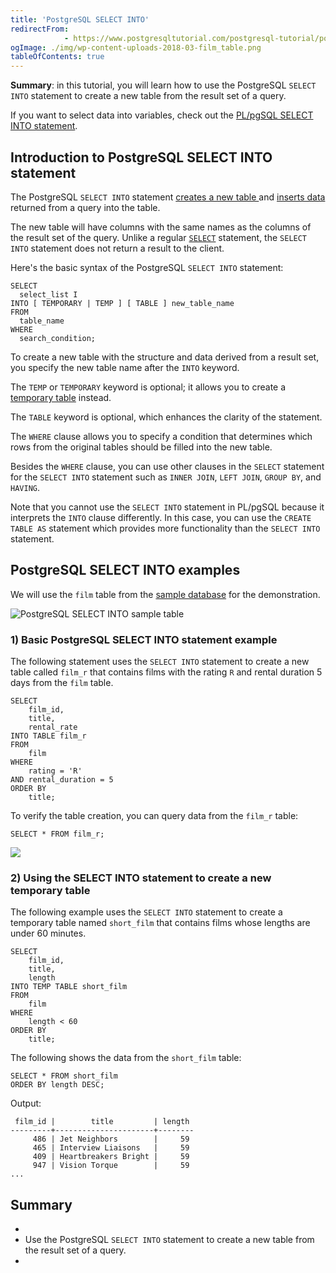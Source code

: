 ```yaml
---
title: 'PostgreSQL SELECT INTO'
redirectFrom: 
            - https://www.postgresqltutorial.com/postgresql-tutorial/postgresql-select-into/
ogImage: ./img/wp-content-uploads-2018-03-film_table.png
tableOfContents: true
---
```



**Summary**: in this tutorial, you will learn how to use the PostgreSQL `SELECT INTO` statement to create a new table from the result set of a query.





If you want to select data into variables, check out the [PL/pgSQL SELECT INTO statement](https://www.postgresqltutorial.com/plpgsql-select-into/).





## Introduction to PostgreSQL SELECT INTO statement





The PostgreSQL `SELECT INTO` statement [creates a new table ](https://www.postgresqltutorial.com/postgresql-tutorial/postgresql-create-table/)and [inserts data](https://www.postgresqltutorial.com/postgresql-tutorial/postgresql-insert/) returned from a query into the table.





The new table will have columns with the same names as the columns of the result set of the query. Unlike a regular [`SELECT`](https://www.postgresqltutorial.com/postgresql-tutorial/postgresql-select/) statement, the `SELECT INTO` statement does not return a result to the client.





Here's the basic syntax of the PostgreSQL `SELECT INTO` statement:





```
SELECT
  select_list I
INTO [ TEMPORARY | TEMP ] [ TABLE ] new_table_name
FROM
  table_name
WHERE
  search_condition;
```





To create a new table with the structure and data derived from a result set, you specify the new table name after the `INTO` keyword.





The `TEMP` or `TEMPORARY` keyword is optional; it allows you to create a [temporary table](https://www.postgresqltutorial.com/postgresql-tutorial/postgresql-temporary-table/) instead.





The `TABLE` keyword is optional, which enhances the clarity of the statement.





The `WHERE` clause allows you to specify a condition that determines which rows from the original tables should be filled into the new table.





Besides the `WHERE` clause, you can use other clauses in the `SELECT` statement for the `SELECT INTO` statement such as `INNER JOIN`, `LEFT JOIN`, `GROUP BY`, and `HAVING`.





Note that you cannot use the `SELECT INTO` statement in PL/pgSQL because it interprets the `INTO` clause differently. In this case, you can use the `CREATE TABLE AS` statement which provides more functionality than the `SELECT INTO` statement.





## PostgreSQL SELECT INTO examples





We will use the `film` table from the [sample database](https://www.postgresqltutorial.com/postgresql-getting-started/postgresql-sample-database/) for the demonstration.





![PostgreSQL SELECT INTO sample table](./img/wp-content-uploads-2018-03-film_table.png)





### 1) Basic PostgreSQL SELECT INTO statement example





The following statement uses the `SELECT INTO` statement to create a new table called `film_r` that contains films with the rating `R` and rental duration 5 days from the `film` table.





```
SELECT
    film_id,
    title,
    rental_rate
INTO TABLE film_r
FROM
    film
WHERE
    rating = 'R'
AND rental_duration = 5
ORDER BY
    title;
```





To verify the table creation, you can query data from the `film_r` table:





```
SELECT * FROM film_r;
```





![](./img/wp-content-uploads-2020-07-PostgreSQL-Select-Into-Example.png)





### 2) Using the SELECT INTO statement to create a new temporary table





The following example uses the `SELECT INTO` statement to create a temporary table named `short_film` that contains films whose lengths are under 60 minutes.





```
SELECT
    film_id,
    title,
    length
INTO TEMP TABLE short_film
FROM
    film
WHERE
    length < 60
ORDER BY
    title;
```





The following shows the data from the `short_film` table:





```
SELECT * FROM short_film
ORDER BY length DESC;
```





Output:





```
 film_id |        title         | length
---------+----------------------+--------
     486 | Jet Neighbors        |     59
     465 | Interview Liaisons   |     59
     409 | Heartbreakers Bright |     59
     947 | Vision Torque        |     59
...
```





## Summary





- 
- Use the PostgreSQL `SELECT INTO` statement to create a new table from the result set of a query.
- 


